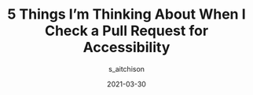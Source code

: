 ---
author: s_aitchison
date: 2021-03-30
permalink: false
publisher: thepracticaldev
tags:
  - code-reviews
  - accessibility
target_url: https://dev.to/s_aitchison/5-things-i-m-thinking-about-when-i-check-a-pull-request-for-accessibility-3gmo
title: 5 Things I’m Thinking About When I Check a Pull Request for Accessibility
---